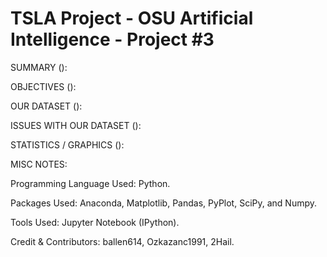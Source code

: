 # TSLA Project - OSU Artificial Intelligence - Project #3

SUMMARY ():

OBJECTIVES ():

OUR DATASET ():

ISSUES WITH OUR DATASET ():

STATISTICS / GRAPHICS ():

MISC NOTES:

Programming Language Used: Python.

Packages Used: Anaconda, Matplotlib, Pandas, PyPlot, SciPy, and Numpy.

Tools Used: Jupyter Notebook (IPython).

Credit & Contributors: ballen614, Ozkazanc1991, 2Hail.
